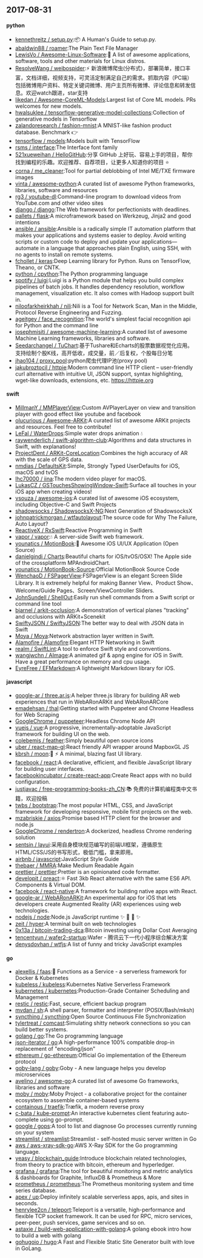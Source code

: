 ## 2017-08-31

#### python
* [kennethreitz / setup.py](https://github.com/kennethreitz/setup.py):📦 A Human's Guide to setup.py.
* [abaldwin88 / roamer](https://github.com/abaldwin88/roamer):The Plain Text File Manager
* [LewisVo / Awesome-Linux-Software](https://github.com/LewisVo/Awesome-Linux-Software):🐧 A list of awesome applications, software, tools and other materials for Linux distros.
* [ResolveWang / weibospider](https://github.com/ResolveWang/weibospider):⚡️ 新浪微博爬虫(分布式)，部署简单，接口丰富，文档详细，视频支持，可灵活定制满足自己的需求。抓取内容（PC端）包括微博用户资料、特定关键词微博、用户主页所有微博、评论信息和转发信息。欢迎watch跟进，star支持
* [likedan / Awesome-CoreML-Models](https://github.com/likedan/Awesome-CoreML-Models):Largest list of Core ML models. PRs welcomes for new models.
* [hwalsuklee / tensorflow-generative-model-collections](https://github.com/hwalsuklee/tensorflow-generative-model-collections):Collection of generative models in Tensorflow
* [zalandoresearch / fashion-mnist](https://github.com/zalandoresearch/fashion-mnist):A MNIST-like fashion product database. Benchmark 👉
* [tensorflow / models](https://github.com/tensorflow/models):Models built with TensorFlow
* [rsms / interface](https://github.com/rsms/interface):The Interface font family
* [521xueweihan / HelloGitHub](https://github.com/521xueweihan/HelloGitHub):分享 GitHub 上好玩、容易上手的项目，帮你找到编程的乐趣。欢迎推荐、自荐项目，让更多人知道你的项目 ⭐️
* [corna / me_cleaner](https://github.com/corna/me_cleaner):Tool for partial deblobbing of Intel ME/TXE firmware images
* [vinta / awesome-python](https://github.com/vinta/awesome-python):A curated list of awesome Python frameworks, libraries, software and resources
* [rg3 / youtube-dl](https://github.com/rg3/youtube-dl):Command-line program to download videos from YouTube.com and other video sites
* [django / django](https://github.com/django/django):The Web framework for perfectionists with deadlines.
* [pallets / flask](https://github.com/pallets/flask):A microframework based on Werkzeug, Jinja2 and good intentions
* [ansible / ansible](https://github.com/ansible/ansible):Ansible is a radically simple IT automation platform that makes your applications and systems easier to deploy. Avoid writing scripts or custom code to deploy and update your applications— automate in a language that approaches plain English, using SSH, with no agents to install on remote systems.
* [fchollet / keras](https://github.com/fchollet/keras):Deep Learning library for Python. Runs on TensorFlow, Theano, or CNTK.
* [python / cpython](https://github.com/python/cpython):The Python programming language
* [spotify / luigi](https://github.com/spotify/luigi):Luigi is a Python module that helps you build complex pipelines of batch jobs. It handles dependency resolution, workflow management, visualization etc. It also comes with Hadoop support built in.
* [niloofarkheirkhah / nili](https://github.com/niloofarkheirkhah/nili):Nili is a Tool for Network Scan, Man in the Middle, Protocol Reverse Engineering and Fuzzing.
* [ageitgey / face_recognition](https://github.com/ageitgey/face_recognition):The world's simplest facial recognition api for Python and the command line
* [josephmisiti / awesome-machine-learning](https://github.com/josephmisiti/awesome-machine-learning):A curated list of awesome Machine Learning frameworks, libraries and software.
* [Seedarchangel / TuChart](https://github.com/Seedarchangel/TuChart):基于Tushare和Echarts的股票数据视觉化应用。支持绘制个股K线，高开低收，成交量，前／后复权，个股每日分笔
* [jhao104 / proxy_pool](https://github.com/jhao104/proxy_pool):python爬虫代理IP池(proxy pool)
* [jakubroztocil / httpie](https://github.com/jakubroztocil/httpie):Modern command line HTTP client – user-friendly curl alternative with intuitive UI, JSON support, syntax highlighting, wget-like downloads, extensions, etc. https://httpie.org

#### swift
* [MillmanY / MMPlayerView](https://github.com/MillmanY/MMPlayerView):Custom AVPlayerLayer on view and transition player with good effect like youtube and facebook
* [olucurious / Awesome-ARKit](https://github.com/olucurious/Awesome-ARKit):A curated list of awesome ARKit projects and resources. Feel free to contribute!
* [LeFal / WaterDrops](https://github.com/LeFal/WaterDrops):Simple water drops animation 💧
* [raywenderlich / swift-algorithm-club](https://github.com/raywenderlich/swift-algorithm-club):Algorithms and data structures in Swift, with explanations!
* [ProjectDent / ARKit-CoreLocation](https://github.com/ProjectDent/ARKit-CoreLocation):Combines the high accuracy of AR with the scale of GPS data.
* [nmdias / DefaultsKit](https://github.com/nmdias/DefaultsKit):Simple, Strongly Typed UserDefaults for iOS, macOS and tvOS
* [lhc70000 / iina](https://github.com/lhc70000/iina):The modern video player for macOS.
* [LukasCZ / GSTouchesShowingWindow-Swift](https://github.com/LukasCZ/GSTouchesShowingWindow-Swift):Surface all touches in your iOS app when creating videos!
* [vsouza / awesome-ios](https://github.com/vsouza/awesome-ios):A curated list of awesome iOS ecosystem, including Objective-C and Swift Projects
* [shadowsocks / ShadowsocksX-NG](https://github.com/shadowsocks/ShadowsocksX-NG):Next Generation of ShadowsocksX
* [johnpatrickmorgan / wtfautolayout](https://github.com/johnpatrickmorgan/wtfautolayout):The source code for Why The Failure, Auto Layout?
* [ReactiveX / RxSwift](https://github.com/ReactiveX/RxSwift):Reactive Programming in Swift
* [vapor / vapor](https://github.com/vapor/vapor):💧 A server-side Swift web framework.
* [younatics / MotionBook](https://github.com/younatics/MotionBook):📖 Awesome iOS UI/UX Application (Open Source)
* [danielgindi / Charts](https://github.com/danielgindi/Charts):Beautiful charts for iOS/tvOS/OSX! The Apple side of the crossplatform MPAndroidChart.
* [younatics / MotionBook-Source](https://github.com/younatics/MotionBook-Source):Official MotionBook Source Code
* [WenchaoD / FSPagerView](https://github.com/WenchaoD/FSPagerView):FSPagerView is an elegant Screen Slide Library. It is extremely helpful for making Banner View、Product Show、Welcome/Guide Pages、Screen/ViewController Sliders.
* [JohnSundell / ShellOut](https://github.com/JohnSundell/ShellOut):Easily run shell commands from a Swift script or command line tool
* [bjarnel / arkit-occlusion](https://github.com/bjarnel/arkit-occlusion):A demonstration of vertical planes "tracking" and occlusions with ARKit+Scenekit
* [SwiftyJSON / SwiftyJSON](https://github.com/SwiftyJSON/SwiftyJSON):The better way to deal with JSON data in Swift
* [Moya / Moya](https://github.com/Moya/Moya):Network abstraction layer written in Swift.
* [Alamofire / Alamofire](https://github.com/Alamofire/Alamofire):Elegant HTTP Networking in Swift
* [realm / SwiftLint](https://github.com/realm/SwiftLint):A tool to enforce Swift style and conventions.
* [wangjwchn / AImage](https://github.com/wangjwchn/AImage):A animated gif & apng engine for iOS in Swift. Have a great performance on memory and cpu usage.
* [EyreFree / EFMarkdown](https://github.com/EyreFree/EFMarkdown):A lightweight Markdown library for iOS.

#### javascript
* [google-ar / three.ar.js](https://github.com/google-ar/three.ar.js):A helper three.js library for building AR web experiences that run in WebARonARKit and WebARonARCore
* [emadehsan / thal](https://github.com/emadehsan/thal):Getting started with Puppeteer and Chrome Headless for Web Scraping
* [GoogleChrome / puppeteer](https://github.com/GoogleChrome/puppeteer):Headless Chrome Node API
* [vuejs / vue](https://github.com/vuejs/vue):A progressive, incrementally-adoptable JavaScript framework for building UI on the web.
* [colebemis / feather](https://github.com/colebemis/feather):Simply beautiful open source icons
* [uber / react-map-gl](https://github.com/uber/react-map-gl):React friendly API wrapper around MapboxGL JS
* [kbrsh / moon](https://github.com/kbrsh/moon):🌙 ⚡️ A minimal, blazing fast UI library.
* [facebook / react](https://github.com/facebook/react):A declarative, efficient, and flexible JavaScript library for building user interfaces.
* [facebookincubator / create-react-app](https://github.com/facebookincubator/create-react-app):Create React apps with no build configuration.
* [justjavac / free-programming-books-zh_CN](https://github.com/justjavac/free-programming-books-zh_CN):📚 免费的计算机编程类中文书籍，欢迎投稿
* [twbs / bootstrap](https://github.com/twbs/bootstrap):The most popular HTML, CSS, and JavaScript framework for developing responsive, mobile first projects on the web.
* [mzabriskie / axios](https://github.com/mzabriskie/axios):Promise based HTTP client for the browser and node.js
* [GoogleChrome / rendertron](https://github.com/GoogleChrome/rendertron):A dockerized, headless Chrome rendering solution
* [sentsin / layui](https://github.com/sentsin/layui):采用自身模块规范编写的前端UI框架，遵循原生HTML/CSS/JS的书写形式，极低门槛，拿来即用。
* [airbnb / javascript](https://github.com/airbnb/javascript):JavaScript Style Guide
* [thebaer / MMRA](https://github.com/thebaer/MMRA):Make Medium Readable Again
* [prettier / prettier](https://github.com/prettier/prettier):Prettier is an opinionated code formatter.
* [developit / preact](https://github.com/developit/preact):⚛️ Fast 3kb React alternative with the same ES6 API. Components & Virtual DOM.
* [facebook / react-native](https://github.com/facebook/react-native):A framework for building native apps with React.
* [google-ar / WebARonARKit](https://github.com/google-ar/WebARonARKit):An experimental app for iOS that lets developers create Augmented Reality (AR) experiences using web technologies.
* [nodejs / node](https://github.com/nodejs/node):Node.js JavaScript runtime ✨ 🐢 🚀 ✨
* [zeit / hyper](https://github.com/zeit/hyper):A terminal built on web technologies
* [0x13a / bitcoin-trading-dca](https://github.com/0x13a/bitcoin-trading-dca):Bitcoin investing using Dollar Cost Averaging
* [tencentyun / wafer2-startup](https://github.com/tencentyun/wafer2-startup):Wafer - 腾讯云下一代小程序综合解决方案
* [denysdovhan / wtfjs](https://github.com/denysdovhan/wtfjs):A list of funny and tricky JavaScript examples

#### go
* [alexellis / faas](https://github.com/alexellis/faas):🐳 Functions as a Service - a serverless framework for Docker & Kubernetes
* [kubeless / kubeless](https://github.com/kubeless/kubeless):Kubernetes Native Serverless Framework
* [kubernetes / kubernetes](https://github.com/kubernetes/kubernetes):Production-Grade Container Scheduling and Management
* [restic / restic](https://github.com/restic/restic):Fast, secure, efficient backup program
* [mvdan / sh](https://github.com/mvdan/sh):A shell parser, formatter and interpreter (POSIX/Bash/mksh)
* [syncthing / syncthing](https://github.com/syncthing/syncthing):Open Source Continuous File Synchronization
* [tylertreat / comcast](https://github.com/tylertreat/comcast):Simulating shitty network connections so you can build better systems.
* [golang / go](https://github.com/golang/go):The Go programming language
* [json-iterator / go](https://github.com/json-iterator/go):A high-performance 100% compatible drop-in replacement of "encoding/json"
* [ethereum / go-ethereum](https://github.com/ethereum/go-ethereum):Official Go implementation of the Ethereum protocol
* [goby-lang / goby](https://github.com/goby-lang/goby):Goby - A new language helps you develop microservices
* [avelino / awesome-go](https://github.com/avelino/awesome-go):A curated list of awesome Go frameworks, libraries and software
* [moby / moby](https://github.com/moby/moby):Moby Project - a collaborative project for the container ecosystem to assemble container-based systems
* [containous / traefik](https://github.com/containous/traefik):Træfik, a modern reverse proxy
* [c-bata / kube-prompt](https://github.com/c-bata/kube-prompt):An interactive kubernetes client featuring auto-complete using go-prompt.
* [google / gops](https://github.com/google/gops):A tool to list and diagnose Go processes currently running on your system
* [streamlist / streamlist](https://github.com/streamlist/streamlist):Streamlist - self-hosted music server written in Go
* [aws / aws-xray-sdk-go](https://github.com/aws/aws-xray-sdk-go):AWS X-Ray SDK for the Go programming language.
* [yeasy / blockchain_guide](https://github.com/yeasy/blockchain_guide):Introduce blockchain related technologies, from theory to practice with bitcoin, ethereum and hyperledger.
* [grafana / grafana](https://github.com/grafana/grafana):The tool for beautiful monitoring and metric analytics & dashboards for Graphite, InfluxDB & Prometheus & More
* [prometheus / prometheus](https://github.com/prometheus/prometheus):The Prometheus monitoring system and time series database.
* [apex / up](https://github.com/apex/up):Deploy infinitely scalable serverless apps, apis, and sites in seconds.
* [henrylee2cn / teleport](https://github.com/henrylee2cn/teleport):Teleport is a versatile, high-performance and flexible TCP socket framework. It can be used for RPC, micro services, peer-peer, push services, game services and so on.
* [astaxie / build-web-application-with-golang](https://github.com/astaxie/build-web-application-with-golang):A golang ebook intro how to build a web with golang
* [gohugoio / hugo](https://github.com/gohugoio/hugo):A Fast and Flexible Static Site Generator built with love in GoLang.
